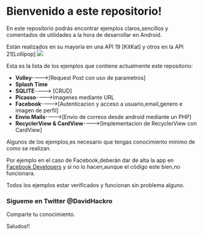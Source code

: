 
# Bienvenido a este repositorio!

En este repositorio podrás encontrar ejemplos claros,sencillos y comentados de utilidades a la hora de desarrollar en Android.

Están realizados en su mayoría en una API 19 [KitKat] y otros en la API 21[Lollipop]
![](http://cdn1.knowyourmobile.com/sites/knowyourmobilecom/files/styles/gallery_wide/public/Array/android-l-vs-android-kitkat.jpg?itok=TftaiwJi)

Esta es la lista de los ejemplos que contiene actualmente este repositorio:
* **Volley**---->[Request Post con uso de parametros]
* **Splash Time** 
* **SQLITE**----> [CRUD]
* **Picasso**---->Imagenes mediante URL
* **Facebook**---->[Autenticacion y acceso a usuario,email,genero e imagen de perfil]
*  **Envio Mails**---->[Envio de correos desde android mediante un PHP]
* **RecyclerView & CardView**---->[Implementacion de RecyclerView con CardView]


Algunos de los ejemplos,es necesario que tengas conocimiento mínimo de como se realizan.

Por ejemplo en el caso de Facebook,deberán dar de alta la app en [Facebook Developers](developers.facebook.com) y si no lo hacen,aunque el código este bien,no funcionara.


Todos los ejemplos estar verificados y funcionan sin problema alguno.

### Sigueme en Twitter **@DavidHackro**
Comparte tu conocimiento.

Saludos!!
